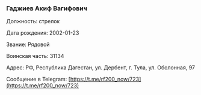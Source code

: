 ### Гаджиев Акиф Вагифович

Должность: стрелок 

Дата рождения: 2002-01-23

Звание: Рядовой

Воинская часть: 31134

Адрес: РФ, Республика Дагестан, ул. Дербент, г. Тула, ул. Оболонная, 97

Сообщение в Telegram: [https://t.me/rf200_now/723](https://t.me/rf200_now/723)
